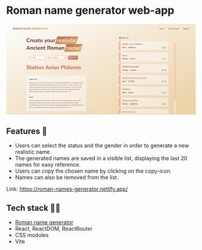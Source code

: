 # Roman name generator web-app

![alt homepage](docs/images/homepage.png "Homepage")

## Features 📜

- Users can select the status and the gender in order to generate a new realistic name.
- The generated names are saved in a visible list, displaying the last 20 names for easy reference.
- Users can copy the chosen name by clicking on the copy-icon.
- Names can also be removed from the list.

Link: https://roman-names-generator.netlify.app/

## Tech stack 👩‍💻

- [Roman name generator](https://github.com/erianiel/roman-name-generator)
- React, ReactDOM, ReactRouter
- CSS modules
- Vite
